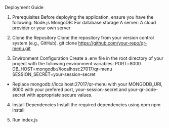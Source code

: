 Deployment Guide

1. Prerequisites
Before deploying the application, ensure you have the following:
Node.js
MongoDB: For database storage
A server: A cloud provider or your own server

2. Clone the Repository
Clone the repository from your version control system (e.g., GitHub).
git clone https://github.com/your-repo/qr-menu.git

3. Environment Configuration
Create a .env file in the root directory of your project with the following environment variables:
PORT=8000
DB_HOST=mongodb://localhost:27017/qr-menu
SESSION_SECRET=your-session-secret

* Replace mongodb://localhost:27017/qr-menu with your MONGODB_URI, 8000 with your prefered port, your-session-secret and your-qr-code-secret with appropriate secure values.

4. Install Dependencies
Install the required dependencies using npm
npm install

5. Run index.js